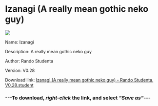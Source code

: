 # Izanagi (A really mean gothic neko guy)

<img src = "https://raw.githubusercontent.com/Arbiter1223/Koukou-Gurashi-Custom-Students/master/Students/Files/Izanagi%20(A%20really%20mean%20gothic%20neko%20guy).png">

Name: Izanagi

Description: A really mean gothic neko guy

Author: Rando Studenta

Version: V0.28

Download link: <a href="https://raw.githubusercontent.com/Arbiter1223/Koukou-Gurashi-Custom-Students/master/Students/Files/Izanagi%20(A%20really%20mean%20gothic%20neko%20guy)%20-%20Rando%20Studenta%2C%20V0.28.student">Izanagi (A really mean gothic neko guy) - Rando Studenta, V0.28.student</a>

### ---**To download, _right-click_ the link, and select _"Save as"_**---

